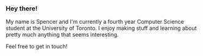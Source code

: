 ### Hey there!

My name is Spencer and I'm currently a fourth year Computer Science student at the University of Toronto.
I enjoy making stuff and learning about pretty much anything that seems interesting.

Feel free to get in touch!
